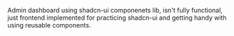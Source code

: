 Admin dashboard using shadcn-ui componenets lib, isn't fully functional, just frontend implemented for practicing shadcn-ui and getting handy with using reusable components. 
